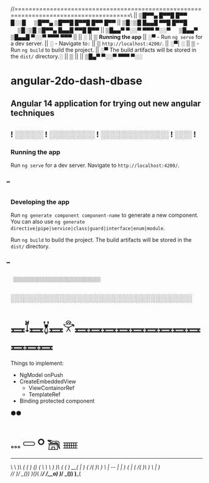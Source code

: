 //=======================================================================================\\
|| ▒█▀▀▄ █▀▀█ █▀▀ █░░█ 　 ▒█▀▀▄ ▒█▀▀█ █▀▀█ █▀▀ █▀▀
|| ▒█░▒█ █▄▄█ ▀▀█ █▀▀█ 　 ▒█░▒█ ▒█▀▀▄ █▄▄█ ▀▀█ █▀▀
|| ▒█▄▄▀ ▀░░▀ ▀▀▀ ▀░░▀ 　 ▒█▄▄▀ ▒█▄▄█ ▀░░▀ ▀▀▀ ▀▀▀
||
|| ░
|| ▒  **Running the app**
|| ░▀  - Run `ng serve` for a dev server.
|| ░   - Navigate to`:`
|| ▒                  `http://localhost:4200/`.
|| ░▀| ░
|| ▒   - Run `ng build` to build the project.
|| ░▀  The build artifacts will be stored in the `dist/` directory.░
|| ▒
||
|| ▒█▄▀ ▀░░▀ ▀▀▀ ▀░░
# angular-2do-dash-dbase

## Angular 14 application for trying out new angular techniques



## ⁞ ░░░░░ ⁞ ░░░░░░░░ ⁞ ░░░░░░░░░░░░ ⁞ ░░░ ⁞


### Running the app

Run `ng serve` for a dev server. Navigate to `http://localhost:4200/`.

## ᷈

### Developing the app

Run `ng generate component component-name` to generate a new component. You can also use `ng generate directive|pipe|service|class|guard|interface|enum|module`.

Run `ng build` to build the project. The build artifacts will be stored in the `dist/` directory.
## ᷈


     ░░░░░░░░░░░░░░░░░░░░░░░░░░░░░░░░



## ░░░░░░░░░░░░░░░░░░░░░░░░░░░░░░░░

# 𓈘𓄈𓈘𓋏𓈘𓎞𓈘𓈘𓈘𓈘𓈘𓈘𓈘𓈘𓈘𓈘𓈘𓈘

Things to implement:
- NgModel onPush
- CreateEmbeddedView
  - ViewContainorRef
  - TemplateRef
- Binding protected component



⚫⚫

# 𓈓 𓋰 𓋪 𓆋 𓈈

 ___     _     ___   _  _     ___   ___     _     ___   ___  
\   \   )_\   (  _( ) () (   \   \ \  _)   )_\   (  _( ) __( 
| ) (  /( )\  _) \  | -- |   | ) ( |  (   /( )\  _) \  | _)  
/___/ )_/ \_()____) )_()_(   /___/ /__o) )_/ \_()____) )___( 
                                                             

